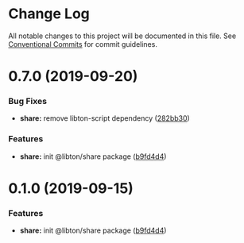 # Change Log

All notable changes to this project will be documented in this file.
See [Conventional Commits](https://conventionalcommits.org) for commit guidelines.

# 0.7.0 (2019-09-20)

### Bug Fixes

- **share:** remove libton-script dependency ([282bb30](https://github.com/libton-project/libton/commit/282bb30))

### Features

- **share:** init @libton/share package ([b9fd4d4](https://github.com/libton-project/libton/commit/b9fd4d4))

# 0.1.0 (2019-09-15)

### Features

- **share:** init @libton/share package ([b9fd4d4](https://github.com/libton-project/libton/commit/b9fd4d4))
